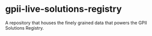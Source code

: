 # gpii-live-solutions-registry
A repository that houses the finely grained data that powers the GPII Solutions Registry.
